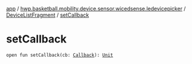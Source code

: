 [app](../../index.md) / [hwp.basketball.mobility.device.sensor.wicedsense.ledevicepicker](../index.md) / [DeviceListFragment](index.md) / [setCallback](.)

# setCallback

`open fun setCallback(cb: `[`Callback`](-callback/index.md)`): `[`Unit`](https://kotlinlang.org/api/latest/jvm/stdlib/kotlin/-unit/index.html)